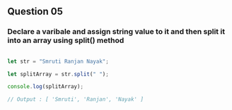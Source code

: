 ## Question 05

### Declare a varibale and assign string value to it and then split it into an array using split() method

```javascript

let str = "Smruti Ranjan Nayak";

let splitArray = str.split(" ");

console.log(splitArray);

// Output : [ 'Smruti', 'Ranjan', 'Nayak' ] 

```